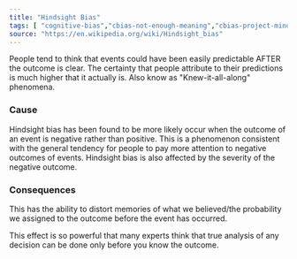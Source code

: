 ```yaml
---
title: "Hindsight Bias"
tags: [ "cognitive-bias","cbias-not-enough-meaning","cbias-project-mind-state"]
source: "https://en.wikipedia.org/wiki/Hindsight_bias"
---
```


People tend to think that events could have been easily predictable AFTER the outcome is clear. The certainty that people attribute to their predictions is much higher that it actually is. Also know as "Knew-it-all-along" phenomena.

### Cause

Hindsight bias has been found to be more likely occur when the outcome of an event is negative rather than positive.
This is a phenomenon consistent with the general tendency for people to pay more attention to negative outcomes of events. Hindsight bias is also affected by the severity of the negative outcome.

### Consequences

This has the ability to distort memories of what we believed/the probability we assigned to the outcome before the event has occurred.

This effect is so powerful that many experts think that true analysis of any decision can be done only before you know the outcome.

